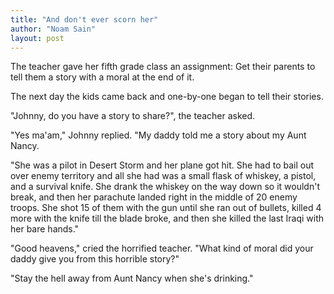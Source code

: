```yaml
---
title: "And don't ever scorn her"
author: "Noam Sain"
layout: post
---
```


The teacher gave her fifth grade class an assignment: Get their parents to tell them a story with a moral at the end of it.

The next day the kids came back and one-by-one began to tell their stories.

"Johnny, do you have a story to share?", the teacher asked.

"Yes ma'am," Johnny replied. "My daddy told me a story about my Aunt Nancy.

"She was a pilot in Desert Storm and her plane got hit. She had to bail out over enemy territory and all she had was a small flask of whiskey, a pistol, and a survival knife. She drank the whiskey on the way down so it wouldn't break, and then her parachute landed right in the middle of 20 enemy troops. She shot 15 of them with the gun until she ran out of bullets, killed 4 more with the knife till the blade broke, and then she killed the last Iraqi with her bare hands."

"Good heavens," cried the horrified teacher. "What kind of moral did your daddy give you from this horrible story?"

"Stay the hell away from Aunt Nancy when she's drinking."
